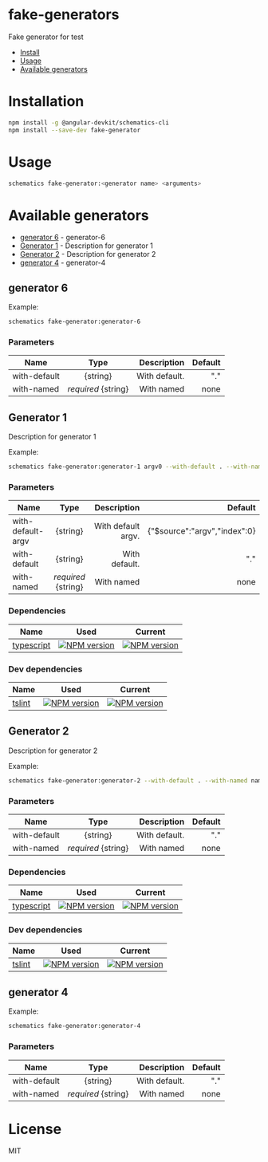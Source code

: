 fake-generators
===============

Fake generator for test

<!-- generators -->

* [Install](#install)
* [Usage](#usage)
* [Available generators](#available-generators)

# Installation
```bash
npm install -g @angular-devkit/schematics-cli
npm install --save-dev fake-generator
```

# Usage
```bash
schematics fake-generator:<generator name> <arguments>
```

# Available generators
* [generator 6](#generator-6) - generator-6
* [Generator 1](#generator-1) - Description for generator 1
* [Generator 2](#generator-2) - Description for generator 2
* [generator 4](#generator-4) - generator-4
## generator 6


Example:
```bash
schematics fake-generator:generator-6
```

### Parameters
| Name | Type | Description | Default |
|------|:----:|------------:|--------:|
| with-default | {string} | With default. | "." |
| with-named | *required* {string} | With named | none |



## Generator 1
Description for generator 1

Example:
```bash
schematics fake-generator:generator-1 argv0 --with-default . --with-named name
```

### Parameters
| Name | Type | Description | Default |
|------|:----:|------------:|--------:|
| with-default-argv | {string} | With default argv. | {"$source":"argv","index":0} |
| with-default | {string} | With default. | "." |
| with-named | *required* {string} | With named | none |

### Dependencies
| Name | Used | Current |
| ------ | ------ | ------ |
| [typescript](https://www.npmjs.com/package/key) | [![NPM version](https://img.shields.io/badge/npm_package-1.1.1-9cf.svg)](https://www.npmjs.com/package/key) | [![NPM version](https://badge.fury.io/js/typescript.svg)](https://www.npmjs.com/package/key) |

### Dev dependencies
| Name | Used | Current |
| ------ | ------ | ------ |
| [tslint](https://www.npmjs.com/package/key) | [![NPM version](https://img.shields.io/badge/npm_package-2.2.2-9cf.svg)](https://www.npmjs.com/package/key) | [![NPM version](https://badge.fury.io/js/tslint.svg)](https://www.npmjs.com/package/key) |

## Generator 2
Description for generator 2

Example:
```bash
schematics fake-generator:generator-2 --with-default . --with-named name
```

### Parameters
| Name | Type | Description | Default |
|------|:----:|------------:|--------:|
| with-default | {string} | With default. | "." |
| with-named | *required* {string} | With named | none |

### Dependencies
| Name | Used | Current |
| ------ | ------ | ------ |
| [typescript](https://www.npmjs.com/package/key) | [![NPM version](https://img.shields.io/badge/npm_package-3.3.3-9cf.svg)](https://www.npmjs.com/package/key) | [![NPM version](https://badge.fury.io/js/typescript.svg)](https://www.npmjs.com/package/key) |

### Dev dependencies
| Name | Used | Current |
| ------ | ------ | ------ |
| [tslint](https://www.npmjs.com/package/key) | [![NPM version](https://img.shields.io/badge/npm_package-5.5.5-9cf.svg)](https://www.npmjs.com/package/key) | [![NPM version](https://badge.fury.io/js/tslint.svg)](https://www.npmjs.com/package/key) |

## generator 4


Example:
```bash
schematics fake-generator:generator-4
```

### Parameters
| Name | Type | Description | Default |
|------|:----:|------------:|--------:|
| with-default | {string} | With default. | "." |
| with-named | *required* {string} | With named | none |



<!-- generatorsstop -->

# License

MIT